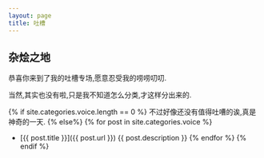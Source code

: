 ```yaml
---
layout: page
title: 吐槽
---
```


## 杂烩之地

恭喜你来到了我的吐槽专场,愿意忍受我的唠唠叨叨.

当然,其实也没有啦,只是我不知道怎么分类,才这样分出来的.

{% if site.categories.voice.length == 0 %}
不过好像还没有值得吐嘈的诶,真是神奇的一天.
{% else%}
{% for post in site.categories.voice %}
*   [{{ post.title }}]({{ post.url }})
    {{ post.description }}
{% endfor %}
{% endif %}
